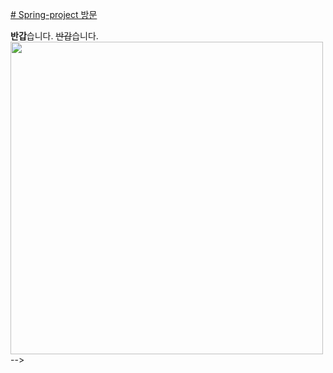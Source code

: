 
<a href="http:49.142.157.251:9090/green2209S_10" target="blank"># Spring-project 방문</a>
<!-- 글자 속성 -->
<!--*안녕* 하세요.     <!-- * : 기울임 -->
**반갑**습니다.    <!-- ** : 진하게 -->
~~반갑~~습니다.    <!-- ~~: 취소선 -->
<img src="![image](https://user-images.githubusercontent.com/117240812/222638287-440b3842-bf00-4b7e-8bca-9ed9c7e00689.png)" width="500px">
 -->
